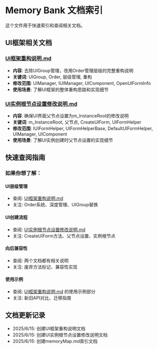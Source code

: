 # Memory Bank 文档索引

这个文件用于快速索引和查阅相关文档。

## UI框架相关文档

### [UI框架重构说明.md](./UI框架重构说明.md)
- **内容**: 去除UIGroup管理，改用Order管理层级的完整重构说明
- **关键词**: UIGroup, Order, 层级管理, 重构
- **修改范围**: UIManager, IUIManager, UIComponent, OpenUIFormInfo
- **使用场景**: 了解UI框架的整体重构思路和实现细节

### [UI实例根节点设置修改说明.md](./UI实例根节点设置修改说明.md)
- **内容**: 确保UI界面父节点设置为m_InstanceRoot的修改说明
- **关键词**: m_InstanceRoot, 父节点, CreateUIForm, UIFormHelper
- **修改范围**: IUIFormHelper, UIFormHelperBase, DefaultUIFormHelper, UIManager, UIComponent
- **使用场景**: 了解UI实例创建时父节点设置的实现细节

## 快速查阅指南

### 如果你想了解：

#### UI层级管理
- 查阅: [UI框架重构说明.md](./UI框架重构说明.md)
- 关注: Order系统、深度管理、UIGroup替换

#### UI创建流程
- 查阅: [UI实例根节点设置修改说明.md](./UI实例根节点设置修改说明.md)
- 关注: CreateUIForm方法、父节点设置、实例根节点

#### 向后兼容性
- 查阅: 两个文档都有相关说明
- 关注: 废弃方法标记、兼容性实现

#### 使用示例
- 查阅: [UI框架重构说明.md](./UI框架重构说明.md) 的使用示例部分
- 关注: 新旧API对比、迁移指南

## 文档更新记录

- 2025/6/15: 创建UI框架重构说明文档
- 2025/6/15: 创建UI实例根节点设置修改说明文档
- 2025/6/15: 创建memoryMap.md索引文档